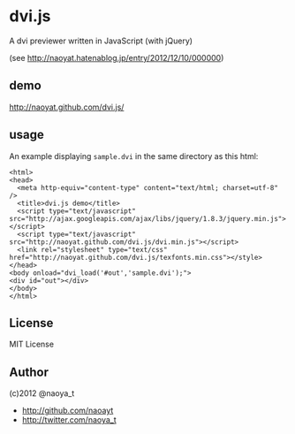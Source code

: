 # dvi.js

A dvi previewer written in JavaScript (with jQuery)

(see http://naoyat.hatenablog.jp/entry/2012/12/10/000000)

## demo

http://naoyat.github.com/dvi.js/

## usage

An example displaying `sample.dvi` in the same directory as this html:

```
<html>
<head>
  <meta http-equiv="content-type" content="text/html; charset=utf-8" />
  <title>dvi.js demo</title>
  <script type="text/javascript" src="http://ajax.googleapis.com/ajax/libs/jquery/1.8.3/jquery.min.js"></script>
  <script type="text/javascript" src="http://naoyat.github.com/dvi.js/dvi.min.js"></script>
  <link rel="stylesheet" type="text/css" href="http://naoyat.github.com/dvi.js/texfonts.min.css"></style>
</head>
<body onload="dvi_load('#out','sample.dvi');">
<div id="out"></div>
</body>
</html>
```

## License

MIT License

## Author

(c)2012 @naoya_t

* http://github.com/naoayt
* http://twitter.com/naoya_t



